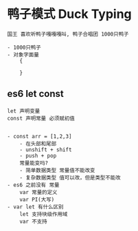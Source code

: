 #  鸭子模式 Duck Typing

    国王 喜欢听鸭子嘎嘎嘎叫, 鸭子合唱团 1000只鸭子

    - 1000只鸭子
    - 对象字面量
        {
            
        }

## es6 let const
    let 声明变量
    const 声明常量 必须赋初值


    - const arr = [1,2,3]
        - 在头部和尾部 
        - unshift + shift
        - push + pop
        常量能变吗?
        - 简单数据类型 常量值不能改变
        - 复杂数据类型 值可以改，但是类型不能改
    - es6 之前没有 常量
        var 常量的定义
        var PI(大写)
    - var let 有什么区别
        let 支持块级作用域
        var 不支持 